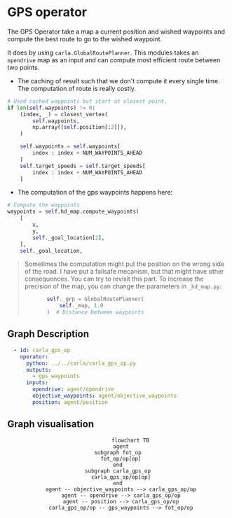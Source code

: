 # GPS operator

The GPS Operator take a map a current position and wished waypoints
and compute the best route to go to the wished waypoint.

It does by using `carla.GlobalRoutePlanner`. This modules takes an
`opendrive` map as an input and can compute most efficient route between 
two points.
- The caching of result such that we don't compute it every single time. The computation of route is really costly.
```python
# Used cached waypoints but start at closest point.
if len(self.waypoints) != 0:
    (index, _) = closest_vertex(
        self.waypoints,
        np.array([self.position[:2]]),
    )

    self.waypoints = self.waypoints[
        index : index + NUM_WAYPOINTS_AHEAD
    ]
    self.target_speeds = self.target_speeds[
        index : index + NUM_WAYPOINTS_AHEAD
    ]
```
- The computation of the gps waypoints happens here:
```python
# Compute the waypoints
waypoints = self.hd_map.compute_waypoints(
    [
        x,
        y,
        self._goal_location[2],
    ],
    self._goal_location,
```

> Sometimes the computation might put the position on the wrong side of the road.
> I have put a failsafe mecanism, but that might have other consequences. You can try to revisit this part.
> To increase the precision of the map, you can change the parameters in `_hd_map.py`:
> ```python
>        self._grp = GlobalRoutePlanner(
>            self._map, 1.0
>        )  # Distance between waypoints
>```


## Graph Description

```yaml
  - id: carla_gps_op
    operator:
      python: ../../carla/carla_gps_op.py
      outputs:
        - gps_waypoints
      inputs:
        opendrive: agent/opendrive
        objective_waypoints: agent/objective_waypoints
        position: agent/position
```

## Graph visualisation

<div align="center">

```mermaid
        flowchart TB
  agent
subgraph fot_op
  fot_op/op[op]
end
subgraph carla_gps_op
  carla_gps_op/op[op]
end
  agent -- objective_waypoints --> carla_gps_op/op
  agent -- opendrive --> carla_gps_op/op
  agent -- position --> carla_gps_op/op
  carla_gps_op/op -- gps_waypoints --> fot_op/op
```

</div>
